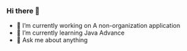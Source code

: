 ### Hi there 👋

- 🔭 I’m currently working on A non-organization application
- 🌱 I’m currently learning Java Advance
- 💬 Ask me about anything

<!--
**hassanmahfuj/hassanmahfuj** is a ✨ _special_ ✨ repository because its `README.md` (this file) appears on your GitHub profile.

Here are some ideas to get you started:

- 🔭 I’m currently working on ...
- 🌱 I’m currently learning ...
- 👯 I’m looking to collaborate on ...
- 🤔 I’m looking for help with ...
- 💬 Ask me about ...
- 📫 How to reach me: ...
- 😄 Pronouns: ...
- ⚡ Fun fact: ...
-->
